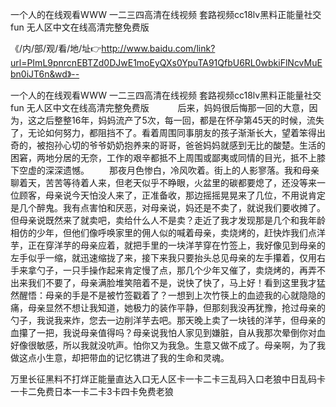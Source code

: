 一个人的在线观看WWW
一二三四高清在线视频
套路视频cc18lv黑料正能量社交fun
无人区中文在线高清完整免费版


《/内/部/观/看/地/址👉http://www.baidu.com/link?url=PImL9pnrcnEBTZd0DJwE1moEyQXs0YpuTA91QfbU6RL0wbkiFlNcvMuEbn0iJT6n&wd》--

一个人的在线观看WWW
一二三四高清在线视频
套路视频cc18lv黑料正能量社交fun
无人区中文在线高清完整免费版
　　　后来，妈妈很后悔那一回的大意，因为，这之后整整16年，妈妈流产了5次，每一回，都是在怀孕第45天的时候，流失了，无论如何努力，都阻挡不了。看着周围同事朋友的孩子渐渐长大，望着笨得出奇的，被抱孙心切的爷爷奶奶抱养来的哥哥，爸爸妈妈就感到无比的酸楚。生活的困窘，两地分居的无奈，工作的艰辛都抵不上周围或鄙夷或同情的目光，抵不上膝下空虚的深深遗憾。
　　那夜月色惨白，冷风吹着。街上的人影寥落。我和母亲聊着天，苦苦等待着人来，但老天似乎不睁眼，火盆里的碳都要熄了，还没等来一位顾客，母亲说今天怕没人来了，正准备收，那边摇摇晃晃来了几位，不用说肯定是几个醉鬼。我有点害怕和厌恶，对母亲说，妈还是不卖了，就说我们要收摊了。但母亲说既然来了就卖吧，卖给什么人不是卖？走近了我才发现那是几个和我年龄相仿的少年，但他们像呼唤家里的佣人似的喊着母亲，卖烧烤的，赶快炸我们点洋芋，正在穿洋芋的母亲应着，就把手里的一块洋芋穿在竹签上，我好像见到母亲的左手似乎一缩，就迅速缩拢了来，接下来我只要抬头总见母亲的左手攥着，仅用右手来拿勺子，一只手操作起来肯定慢了点，那几个少年又催了，卖烧烤的，再弄不出来我们不要了，母亲满脸堆笑陪着不是，说快了快了，马上好！看到这里我才猛然醒悟：母亲的手是不是被竹签戳着了？一想到上次竹筷上的血迹我的心就隐隐的痛，母亲显然不想让我知道，她极力的装作平静，但那刻我没再犹豫，抢过母亲的勺子，我说我来炸，您去一边削洋芋去吧。那天晚上卖了一块钱的洋芋，但母亲的血攥了一把，我说母亲值得吗？母亲说我怕人家见到嫌脏，自从我那次晕倒你对血好像很敏感，所以我就没吭声。怕你又为我急。生意又做不成了。母亲啊，为了我做这点小生意，却把带血的记忆镌进了我的生命和灵魂。





万里长征黑料不打烊正能量直达入口无人区卡一卡二卡三乱码入口老狼中日乱码卡一卡二免费日本一卡二卡3卡四卡免费老狼
